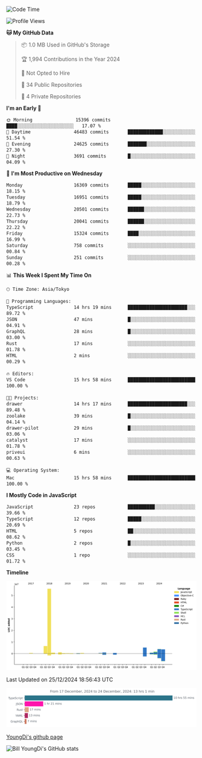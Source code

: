 <!--START_SECTION:waka-->
![Code Time](http://img.shields.io/badge/Code%20Time-1%2C131%20hrs%2027%20mins-blue)

![Profile Views](http://img.shields.io/badge/Profile%20Views-0-blue)

**🐱 My GitHub Data** 

> 📦 1.0 MB Used in GitHub's Storage 
 > 
> 🏆 1,994 Contributions in the Year 2024
 > 
> 🚫 Not Opted to Hire
 > 
> 📜 34 Public Repositories 
 > 
> 🔑 4 Private Repositories 
 > 
**I'm an Early 🐤** 

```text
🌞 Morning                15396 commits       ████░░░░░░░░░░░░░░░░░░░░░   17.07 % 
🌆 Daytime                46483 commits       █████████████░░░░░░░░░░░░   51.54 % 
🌃 Evening                24625 commits       ███████░░░░░░░░░░░░░░░░░░   27.30 % 
🌙 Night                  3691 commits        █░░░░░░░░░░░░░░░░░░░░░░░░   04.09 % 
```
📅 **I'm Most Productive on Wednesday** 

```text
Monday                   16369 commits       █████░░░░░░░░░░░░░░░░░░░░   18.15 % 
Tuesday                  16951 commits       █████░░░░░░░░░░░░░░░░░░░░   18.79 % 
Wednesday                20501 commits       ██████░░░░░░░░░░░░░░░░░░░   22.73 % 
Thursday                 20041 commits       ██████░░░░░░░░░░░░░░░░░░░   22.22 % 
Friday                   15324 commits       ████░░░░░░░░░░░░░░░░░░░░░   16.99 % 
Saturday                 758 commits         ░░░░░░░░░░░░░░░░░░░░░░░░░   00.84 % 
Sunday                   251 commits         ░░░░░░░░░░░░░░░░░░░░░░░░░   00.28 % 
```


📊 **This Week I Spent My Time On** 

```text
🕑︎ Time Zone: Asia/Tokyo

💬 Programming Languages: 
TypeScript               14 hrs 19 mins      ██████████████████████░░░   89.72 % 
JSON                     47 mins             █░░░░░░░░░░░░░░░░░░░░░░░░   04.91 % 
GraphQL                  28 mins             █░░░░░░░░░░░░░░░░░░░░░░░░   03.00 % 
Rust                     17 mins             ░░░░░░░░░░░░░░░░░░░░░░░░░   01.78 % 
HTML                     2 mins              ░░░░░░░░░░░░░░░░░░░░░░░░░   00.29 % 

🔥 Editors: 
VS Code                  15 hrs 58 mins      █████████████████████████   100.00 % 

🐱‍💻 Projects: 
drawer                   14 hrs 17 mins      ██████████████████████░░░   89.48 % 
zoolake                  39 mins             █░░░░░░░░░░░░░░░░░░░░░░░░   04.14 % 
drawer-pilot             29 mins             █░░░░░░░░░░░░░░░░░░░░░░░░   03.06 % 
catalyst                 17 mins             ░░░░░░░░░░░░░░░░░░░░░░░░░   01.78 % 
priveui                  6 mins              ░░░░░░░░░░░░░░░░░░░░░░░░░   00.63 % 

💻 Operating System: 
Mac                      15 hrs 58 mins      █████████████████████████   100.00 % 
```

**I Mostly Code in JavaScript** 

```text
JavaScript               23 repos            ██████████░░░░░░░░░░░░░░░   39.66 % 
TypeScript               12 repos            █████░░░░░░░░░░░░░░░░░░░░   20.69 % 
HTML                     5 repos             ██░░░░░░░░░░░░░░░░░░░░░░░   08.62 % 
Python                   2 repos             █░░░░░░░░░░░░░░░░░░░░░░░░   03.45 % 
CSS                      1 repo              ░░░░░░░░░░░░░░░░░░░░░░░░░   01.72 % 
```



**Timeline**

![Lines of Code chart](https://raw.githubusercontent.com/Youngdi/Youngdi/master/assets/bar_graph.png)


 Last Updated on 25/12/2024 18:56:43 UTC
<!--END_SECTION:waka-->

![wakatime](./images/stat.svg)

[YoungDi's github page](https://youngdi.github.io)

![Bill YoungDi's GitHub stats](https://github-readme-stats.vercel.app/api?username=youngdi&count_private=true&show_icons=true)

